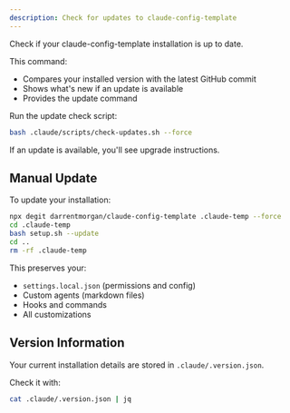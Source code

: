 ```yaml
---
description: Check for updates to claude-config-template
---
```


Check if your claude-config-template installation is up to date.

This command:
- Compares your installed version with the latest GitHub commit
- Shows what's new if an update is available
- Provides the update command

Run the update check script:

```bash
bash .claude/scripts/check-updates.sh --force
```

If an update is available, you'll see upgrade instructions.

## Manual Update

To update your installation:

```bash
npx degit darrentmorgan/claude-config-template .claude-temp --force
cd .claude-temp
bash setup.sh --update
cd ..
rm -rf .claude-temp
```

This preserves your:
- `settings.local.json` (permissions and config)
- Custom agents (markdown files)
- Hooks and commands
- All customizations

## Version Information

Your current installation details are stored in `.claude/.version.json`.

Check it with:
```bash
cat .claude/.version.json | jq
```
